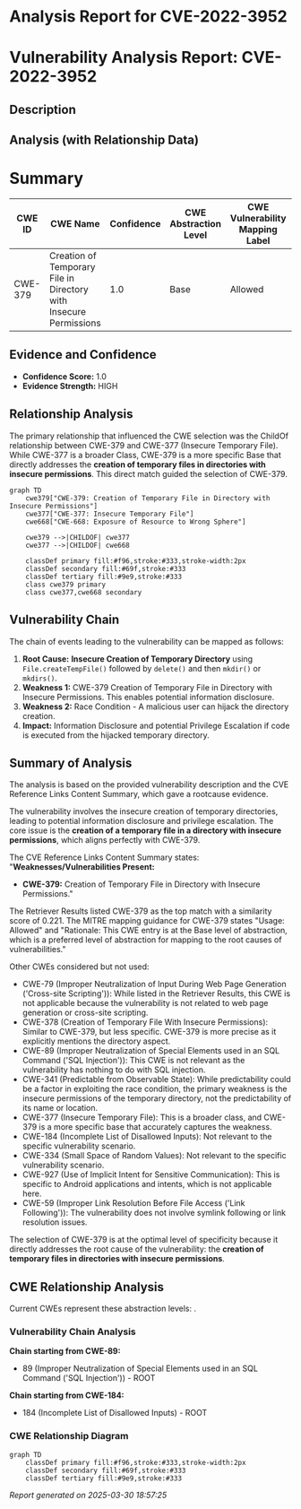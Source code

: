 # Analysis Report for CVE-2022-3952

# Vulnerability Analysis Report: CVE-2022-3952

## Description



## Analysis (with Relationship Data)

# Summary
| CWE ID | CWE Name | Confidence | CWE Abstraction Level | CWE Vulnerability Mapping Label | CWE-Vulnerability Mapping Notes |
|---|---|---|---|---|---|
| CWE-379 | Creation of Temporary File in Directory with Insecure Permissions | 1.0 | Base | Allowed | Primary CWE |

## Evidence and Confidence

*   **Confidence Score:** 1.0
*   **Evidence Strength:** HIGH

## Relationship Analysis
The primary relationship that influenced the CWE selection was the ChildOf relationship between CWE-379 and CWE-377 (Insecure Temporary File). While CWE-377 is a broader Class, CWE-379 is a more specific Base that directly addresses the **creation of temporary files in directories with insecure permissions**. This direct match guided the selection of CWE-379.

```mermaid
graph TD
    cwe379["CWE-379: Creation of Temporary File in Directory with Insecure Permissions"]
    cwe377["CWE-377: Insecure Temporary File"]
    cwe668["CWE-668: Exposure of Resource to Wrong Sphere"]
    
    cwe379 -->|CHILDOF| cwe377
    cwe377 -->|CHILDOF| cwe668
    
    classDef primary fill:#f96,stroke:#333,stroke-width:2px
    classDef secondary fill:#69f,stroke:#333
    classDef tertiary fill:#9e9,stroke:#333
    class cwe379 primary
    class cwe377,cwe668 secondary
```

## Vulnerability Chain
The chain of events leading to the vulnerability can be mapped as follows:

1.  **Root Cause:** **Insecure Creation of Temporary Directory** using `File.createTempFile()` followed by `delete()` and then `mkdir()` or `mkdirs()`.
2.  **Weakness 1:** CWE-379 Creation of Temporary File in Directory with Insecure Permissions. This enables potential information disclosure.
3.  **Weakness 2:** Race Condition - A malicious user can hijack the directory creation.
4.  **Impact:** Information Disclosure and potential Privilege Escalation if code is executed from the hijacked temporary directory.

## Summary of Analysis
The analysis is based on the provided vulnerability description and the CVE Reference Links Content Summary, which gave a rootcause evidence.

The vulnerability involves the insecure creation of temporary directories, leading to potential information disclosure and privilege escalation. The core issue is the **creation of a temporary file in a directory with insecure permissions**, which aligns perfectly with CWE-379.

The CVE Reference Links Content Summary states:
"**Weaknesses/Vulnerabilities Present:**
*   **CWE-379:** Creation of Temporary File in Directory with Insecure Permissions."

The Retriever Results listed CWE-379 as the top match with a similarity score of 0.221. The MITRE mapping guidance for CWE-379 states "Usage: Allowed" and "Rationale: This CWE entry is at the Base level of abstraction, which is a preferred level of abstraction for mapping to the root causes of vulnerabilities."

Other CWEs considered but not used:

*   CWE-79 (Improper Neutralization of Input During Web Page Generation ('Cross-site Scripting')): While listed in the Retriever Results, this CWE is not applicable because the vulnerability is not related to web page generation or cross-site scripting.
*   CWE-378 (Creation of Temporary File With Insecure Permissions): Similar to CWE-379, but less specific. CWE-379 is more precise as it explicitly mentions the directory aspect.
*   CWE-89 (Improper Neutralization of Special Elements used in an SQL Command ('SQL Injection')): This CWE is not relevant as the vulnerability has nothing to do with SQL injection.
*   CWE-341 (Predictable from Observable State): While predictability could be a factor in exploiting the race condition, the primary weakness is the insecure permissions of the temporary directory, not the predictability of its name or location.
*   CWE-377 (Insecure Temporary File): This is a broader class, and CWE-379 is a more specific base that accurately captures the weakness.
*   CWE-184 (Incomplete List of Disallowed Inputs): Not relevant to the specific vulnerability scenario.
*   CWE-334 (Small Space of Random Values): Not relevant to the specific vulnerability scenario.
*   CWE-927 (Use of Implicit Intent for Sensitive Communication): This is specific to Android applications and intents, which is not applicable here.
*   CWE-59 (Improper Link Resolution Before File Access ('Link Following')): The vulnerability does not involve symlink following or link resolution issues.

The selection of CWE-379 is at the optimal level of specificity because it directly addresses the root cause of the vulnerability: the **creation of temporary files in directories with insecure permissions**.


## CWE Relationship Analysis

Current CWEs represent these abstraction levels: .


### Vulnerability Chain Analysis

**Chain starting from CWE-89:**
- 89 (Improper Neutralization of Special Elements used in an SQL Command ('SQL Injection')) - ROOT


**Chain starting from CWE-184:**
- 184 (Incomplete List of Disallowed Inputs) - ROOT



### CWE Relationship Diagram

```mermaid
graph TD
    classDef primary fill:#f96,stroke:#333,stroke-width:2px
    classDef secondary fill:#69f,stroke:#333
    classDef tertiary fill:#9e9,stroke:#333
```



*Report generated on 2025-03-30 18:57:25*
